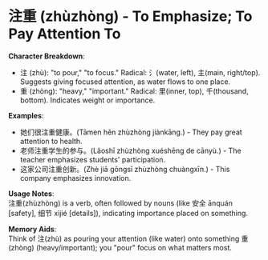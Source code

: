 # **注重 (zhùzhòng) - To Emphasize; To Pay Attention To**

**Character Breakdown**:  
- 注 (zhù): "to pour," "to focus." Radical: 氵(water, left), 主(main, right/top). Suggests giving focused attention, as water flows to one place.  
- 重 (zhòng): "heavy," "important." Radical: 里(inner, top), 千(thousand, bottom). Indicates weight or importance.

**Examples**:  
- 她们很注重健康。(Tāmen hěn zhùzhòng jiànkāng.) - They pay great attention to health.  
- 老师注重学生的参与。(Lǎoshī zhùzhòng xuéshēng de cānyù.) - The teacher emphasizes students' participation.  
- 这家公司注重创新。(Zhè jiā gōngsī zhùzhòng chuàngxīn.) - This company emphasizes innovation.

**Usage Notes**:  
注重(zhùzhòng) is a verb, often followed by nouns (like 安全 ānquán [safety], 细节 xìjié [details]), indicating importance placed on something.

**Memory Aids**:  
Think of 注(zhù) as pouring your attention (like water) onto something 重(zhòng) (heavy/important); you "pour" focus on what matters most.